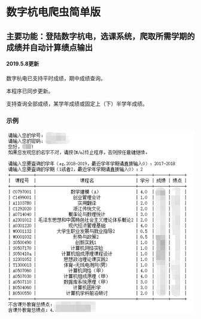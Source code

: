 
# 数字杭电爬虫简单版
## 主要功能：登陆数字杭电，选课系统，爬取所需学期的成绩并自动计算绩点输出

#### 2019.5.8更新
数字杭电已支持平时成绩，期中成绩查询。

本程序已同步更新。

支持查询全部成绩，某学年成绩或固定上（下）半学年成绩。


### 示例

![avatar](example.png)
